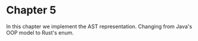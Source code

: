 # Chapter 5
In this chapter we implement the AST representation. Changing from Java's OOP model to Rust's enum.


